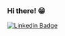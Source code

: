 ### Hi there! 😁

[![Linkedin Badge](https://img.shields.io/badge/-LinkedIn-blue?style=flat-square&logo=Linkedin&logoColor=white&link=https://www.linkedin.com/in/juliana-gutierrez/)](https://www.linkedin.com/in/juliana-gutierrez/)


<!--
**Juliana-oguther/Juliana-oguther** is a ✨ _special_ ✨ repository because its `README.md` (this file) appears on your GitHub profile.

Here are some ideas to get you started:

- 🔭 I’m currently working on ...
- 🌱 I’m currently learning ...
- 👯 I’m looking to collaborate on ...
- 🤔 I’m looking for help with ...
- 💬 Ask me about ...
- 📫 How to reach me: ...
- 😄 Pronouns: ...
- ⚡ Fun fact: ...
-->
